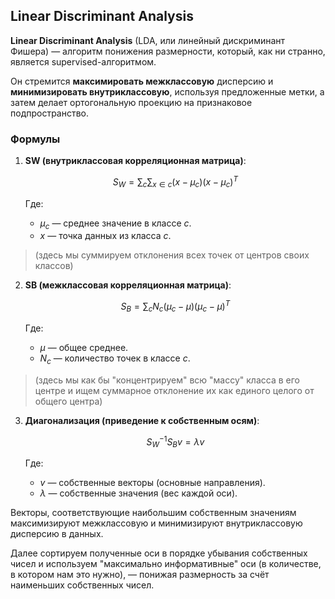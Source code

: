 ## Linear Discriminant Analysis

**Linear Discriminant Analysis** (LDA, или линейный дискриминант Фишера) — алгоритм понижения размерности, который, как ни странно, является supervised-алгоритмом. 

Он стремится **максимиpовать межклассовую** дисперсию и **минимизировать внутриклассовую**, используя предложенные метки, а затем делает ортогональную проекцию на признаковое подпространство.

### **Формулы**
1. **SW (внутриклассовая корреляционная матрица)**:
   
   $$S_W = \sum_{c} \sum_{x \in c} (x - \mu_c)(x - \mu_c)^T$$
   
   Где:
   - $\mu_c$ — среднее значение в классе $c$.
   - $x$ — точка данных из класса $c$.

> (здесь мы суммируем отклонения всех точек от центров своих классов)

2. **SB (межклассовая корреляционная матрица)**:
   
   $$S_B = \sum_{c} N_c (\mu_c - \mu)(\mu_c - \mu)^T$$
   
   Где:
   - $\mu$ — общее среднее.
   - $N_c$ — количество точек в классе $c$.

> (здесь мы как бы "концентрируем" всю "массу" класса в его центре и ищем суммарное отклонение их как единого целого от общего центра)

3. **Диагонализация (приведение к собственным осям)**:
   
   $$S_W^{-1} S_B v = \lambda v$$
   
   Где:
   - $v$ — собственные векторы (основные направления).
   - $\lambda$ — собственные значения (вес каждой оси).

Векторы, соответствующие наибольшим собственным значениям максимизируют межклассовую и минимизируют внутриклассовую дисперсию в данных.

Далее сортируем полученные оси в порядке убывания собственных чисел и используем "максимально информативные" оси (в количестве, в котором нам это нужно), — понижая размерность за счёт наименьших собственных чисел.